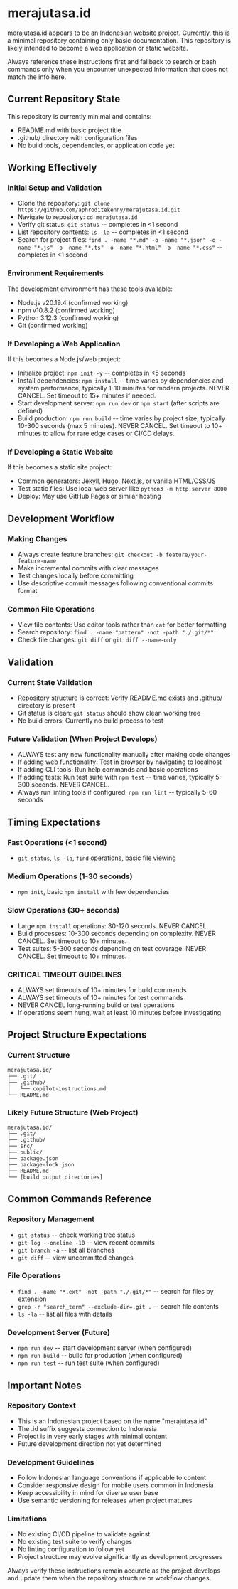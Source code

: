 # merajutasa.id

merajutasa.id appears to be an Indonesian website project. Currently, this is a minimal repository containing only basic documentation. This repository is likely intended to become a web application or static website.

Always reference these instructions first and fallback to search or bash commands only when you encounter unexpected information that does not match the info here.

## Current Repository State

This repository is currently minimal and contains:
- README.md with basic project title
- .github/ directory with configuration files
- No build tools, dependencies, or application code yet

## Working Effectively

### Initial Setup and Validation
- Clone the repository: `git clone https://github.com/aphroditekenny/merajutasa.id.git`
- Navigate to repository: `cd merajutasa.id`
- Verify git status: `git status` -- completes in <1 second
- List repository contents: `ls -la` -- completes in <1 second
- Search for project files: `find . -name "*.md" -o -name "*.json" -o -name "*.js" -o -name "*.ts" -o -name "*.html" -o -name "*.css"` -- completes in <1 second

### Environment Requirements
The development environment has these tools available:
- Node.js v20.19.4 (confirmed working)
- npm v10.8.2 (confirmed working) 
- Python 3.12.3 (confirmed working)
- Git (confirmed working)

### If Developing a Web Application
If this becomes a Node.js/web project:
- Initialize project: `npm init -y` -- completes in <5 seconds
- Install dependencies: `npm install` -- time varies by dependencies and system performance, typically 1-10 minutes for modern projects. NEVER CANCEL. Set timeout to 15+ minutes if needed.
- Start development server: `npm run dev` or `npm start` (after scripts are defined)
- Build production: `npm run build` -- time varies by project size, typically 10-300 seconds (max 5 minutes). NEVER CANCEL. Set timeout to 10+ minutes to allow for rare edge cases or CI/CD delays.

### If Developing a Static Website
If this becomes a static site project:
- Common generators: Jekyll, Hugo, Next.js, or vanilla HTML/CSS/JS
- Test static files: Use local web server like `python3 -m http.server 8000`
- Deploy: May use GitHub Pages or similar hosting

## Development Workflow

### Making Changes
- Always create feature branches: `git checkout -b feature/your-feature-name`
- Make incremental commits with clear messages
- Test changes locally before committing
- Use descriptive commit messages following conventional commits format

### Common File Operations
- View file contents: Use editor tools rather than `cat` for better formatting
- Search repository: `find . -name "pattern" -not -path "./.git/*"`
- Check file changes: `git diff` or `git diff --name-only`

## Validation

### Current State Validation
- Repository structure is correct: Verify README.md exists and .github/ directory is present
- Git status is clean: `git status` should show clean working tree
- No build errors: Currently no build process to test

### Future Validation (When Project Develops)
- ALWAYS test any new functionality manually after making code changes
- If adding web functionality: Test in browser by navigating to localhost
- If adding CLI tools: Run help commands and basic operations
- If adding tests: Run test suite with `npm test` -- time varies, typically 5-300 seconds. NEVER CANCEL.
- Always run linting tools if configured: `npm run lint` -- typically 5-60 seconds

## Timing Expectations

### Fast Operations (<1 second)
- `git status`, `ls -la`, `find` operations, basic file viewing

### Medium Operations (1-30 seconds) 
- `npm init`, basic `npm install` with few dependencies

### Slow Operations (30+ seconds)
- Large `npm install` operations: 30-120 seconds. NEVER CANCEL.
- Build processes: 10-300 seconds depending on complexity. NEVER CANCEL. Set timeout to 10+ minutes.
- Test suites: 5-300 seconds depending on test coverage. NEVER CANCEL. Set timeout to 10+ minutes.

### CRITICAL TIMEOUT GUIDELINES
- ALWAYS set timeouts of 10+ minutes for build commands
- ALWAYS set timeouts of 10+ minutes for test commands  
- NEVER CANCEL long-running build or test operations
- If operations seem hung, wait at least 10 minutes before investigating

## Project Structure Expectations

### Current Structure
```
merajutasa.id/
├── .git/
├── .github/
│   └── copilot-instructions.md
└── README.md
```

### Likely Future Structure (Web Project)
```
merajutasa.id/
├── .git/
├── .github/
├── src/
├── public/
├── package.json
├── package-lock.json
├── README.md
└── [build output directories]
```

## Common Commands Reference

### Repository Management
- `git status` -- check working tree status
- `git log --oneline -10` -- view recent commits
- `git branch -a` -- list all branches
- `git diff` -- view uncommitted changes

### File Operations
- `find . -name "*.ext" -not -path "./.git/*"` -- search for files by extension
- `grep -r "search_term" --exclude-dir=.git .` -- search file contents
- `ls -la` -- list all files with details

### Development Server (Future)
- `npm run dev` -- start development server (when configured)
- `npm run build` -- build for production (when configured) 
- `npm run test` -- run test suite (when configured)

## Important Notes

### Repository Context
- This is an Indonesian project based on the name "merajutasa.id"
- The .id suffix suggests connection to Indonesia
- Project is in very early stages with minimal content
- Future development direction not yet determined

### Development Guidelines  
- Follow Indonesian language conventions if applicable to content
- Consider responsive design for mobile users common in Indonesia
- Keep accessibility in mind for diverse user base
- Use semantic versioning for releases when project matures

### Limitations
- No existing CI/CD pipeline to validate against
- No existing test suite to verify changes
- No linting configuration to follow yet
- Project structure may evolve significantly as development progresses

Always verify these instructions remain accurate as the project develops and update them when the repository structure or workflow changes.
